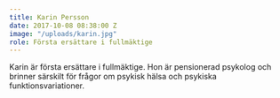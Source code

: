 ```yaml
---
title: Karin Persson
date: 2017-10-08 08:38:00 Z
image: "/uploads/karin.jpg"
role: Första ersättare i fullmäktige
---
```


Karin är första ersättare i fullmäktige. Hon är pensionerad psykolog och brinner särskilt för frågor om psykisk hälsa och psykiska funktionsvariationer.